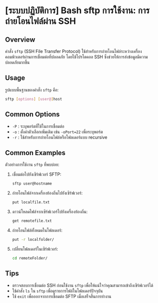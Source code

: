 # [ระบบปฏิบัติการ] Bash sftp การใช้งาน: การถ่ายโอนไฟล์ผ่าน SSH

## Overview
คำสั่ง `sftp` (SSH File Transfer Protocol) ใช้สำหรับการถ่ายโอนไฟล์ระหว่างเครื่องคอมพิวเตอร์ผ่านการเชื่อมต่อที่ปลอดภัย โดยใช้โปรโตคอล SSH ซึ่งช่วยให้การส่งข้อมูลมีความปลอดภัยมากขึ้น

## Usage
รูปแบบพื้นฐานของคำสั่ง `sftp` คือ:

```bash
sftp [options] [user@]host
```

## Common Options
- `-P` : ระบุพอร์ตที่ใช้ในการเชื่อมต่อ
- `-o` : ตั้งค่าตัวเลือกเพิ่มเติม เช่น `-oPort=22` เพื่อระบุพอร์ต
- `-r` : ใช้สำหรับการถ่ายโอนไฟล์หรือโฟลเดอร์แบบ recursive

## Common Examples
ตัวอย่างการใช้งาน `sftp` ที่พบบ่อย:

1. เชื่อมต่อไปยังเซิร์ฟเวอร์ SFTP:
   ```bash
   sftp user@hostname
   ```

2. ถ่ายโอนไฟล์จากเครื่องท้องถิ่นไปยังเซิร์ฟเวอร์:
   ```bash
   put localfile.txt
   ```

3. ดาวน์โหลดไฟล์จากเซิร์ฟเวอร์ไปยังเครื่องท้องถิ่น:
   ```bash
   get remotefile.txt
   ```

4. ถ่ายโอนไฟล์ทั้งหมดในโฟลเดอร์:
   ```bash
   put -r localfolder/
   ```

5. เปลี่ยนโฟลเดอร์ในเซิร์ฟเวอร์:
   ```bash
   cd remoteFolder/
   ```

## Tips
- ตรวจสอบการเชื่อมต่อ SSH ก่อนใช้งาน `sftp` เพื่อให้แน่ใจว่าคุณสามารถเข้าถึงเซิร์ฟเวอร์ได้
- ใช้คำสั่ง `ls` ใน `sftp` เพื่อดูรายการไฟล์ในโฟลเดอร์ปัจจุบัน
- ใช้ `exit` เพื่อออกจากการเชื่อมต่อ SFTP เมื่อเสร็จสิ้นการทำงาน